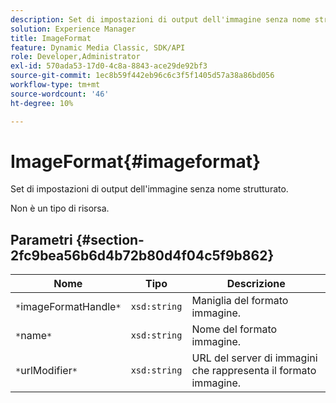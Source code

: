 ```yaml
---
description: Set di impostazioni di output dell'immagine senza nome strutturato.
solution: Experience Manager
title: ImageFormat
feature: Dynamic Media Classic, SDK/API
role: Developer,Administrator
exl-id: 570ada53-17d0-4c8a-8843-ace29de92bf3
source-git-commit: 1ec8b59f442eb96c6c3f5f1405d57a38a86bd056
workflow-type: tm+mt
source-wordcount: '46'
ht-degree: 10%

---
```


# ImageFormat{#imageformat}

Set di impostazioni di output dell&#39;immagine senza nome strutturato.

Non è un tipo di risorsa.

## Parametri {#section-2fc9bea56b6d4b72b80d4f04c5f9b862}

| Nome | Tipo | Descrizione |
|---|---|---|
| `*`imageFormatHandle`*` | `xsd:string` | Maniglia del formato immagine. |
| `*`name`*` | `xsd:string` | Nome del formato immagine. |
| `*`urlModifier`*` | `xsd:string` | URL del server di immagini che rappresenta il formato immagine. |
